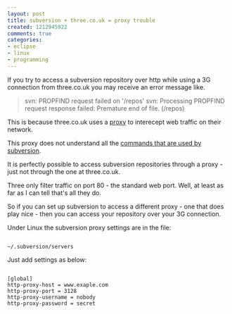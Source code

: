 ```yaml
---
layout: post
title: subversion + three.co.uk = proxy trouble
created: 1212945922
comments: true
categories:
- eclipse
- linux
- programming
---
```

If you try to access a subversion repository over http while using a 3G connection from three.co.uk you may receive an error message like.

<blockquote>
svn: PROPFIND request failed on '/repos'
svn: Processing PROPFIND request response failed: Premature end of file. (/repos) 
</blockquote>

This is because three.co.uk uses a <a href="http://en.wikipedia.org/wiki/Proxy_server#Intercepting_proxy_server">proxy</a> to interecept web traffic on their network.

This proxy does not understand all the <a href="http://subversion.tigris.org/faq.html#proxy">commands that are used by subversion</a>.

It is perfectly possible to access subversion repositories through a proxy - just not through the one at three.co.uk.

Three only filter traffic on port 80 - the standard web port. Well, at least as far as I can tell that's all they do.

So if you can set up subversion to access a different proxy - one that does play nice - then you can access your repository over your 3G connection.

Under Linux the subversion proxy settings are in the file: 

<code>
~/.subversion/servers
</code>

Just add settings as below:

<code>
[global]
http-proxy-host = www.exaple.com
http-proxy-port = 3128
http-proxy-username = nobody
http-proxy-password = secret
</code>


